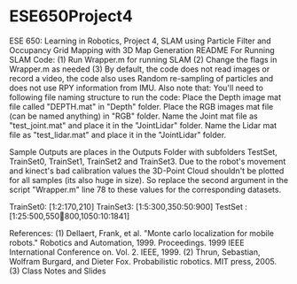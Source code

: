 # ESE650Project4
ESE 650: Learning in Robotics, Project 4, SLAM using Particle Filter and Occupancy Grid Mapping with 3D Map Generation
README For Running SLAM Code:
(1) Run Wrapper.m for running SLAM
(2) Change the flags in Wrapper.m as needed
(3) By default, the code does not read images or record a video, the code also uses Random re-sampling of particles and does not use RPY information from IMU.
Also note that:
You'll need to following file naming structure to run the code:
Place the Depth image mat file called "DEPTH.mat" in "Depth" folder.
Place the RGB images mat file (can be named anything) in "RGB" folder.
Name the Joint mat file as "test_joint.mat" and place it in the "JointLidar" folder.
Name the Lidar mat file as "test_lidar.mat" and place it in the "JointLidar" folder.

Sample Outputs are places in the Outputs Folder with subfolders TestSet, TrainSet0, TrainSet1, TrainSet2 and TrainSet3.
Due to the robot's movement and kinect's bad calibration values the 3D-Point Cloud shouldn't be plotted for all samples (its also huge in size). So replace the second argument in the script
"Wrapper.m" line 78 to these values for the corresponding datasets.

TrainSet0: [1:2:170,210]
TrainSet3: [1:5:300,350:50:900]
TestSet  : [1:25:500,550:100:800,1050:10:1841]

References:
(1) Dellaert, Frank, et al. "Monte carlo localization for mobile robots." Robotics and Automation, 1999. Proceedings. 1999 IEEE International Conference on. Vol. 2. IEEE, 1999.
(2) Thrun, Sebastian, Wolfram Burgard, and Dieter Fox. Probabilistic robotics. MIT press, 2005.
(3) Class Notes and Slides
